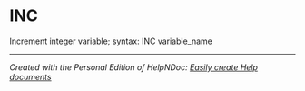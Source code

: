 # INC

Increment integer variable; syntax: INC variable\_name


***
_Created with the Personal Edition of HelpNDoc: [Easily create Help documents](<https://www.helpndoc.com/feature-tour>)_
